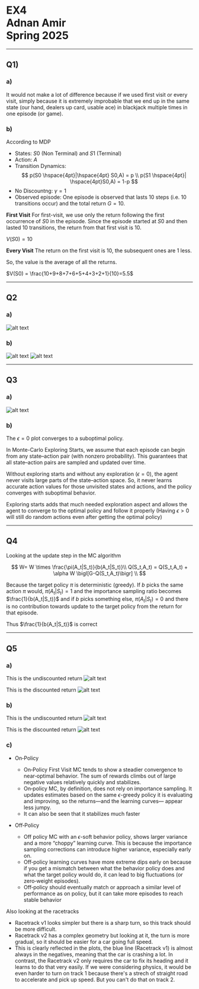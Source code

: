# EX4 <br> Adnan Amir <br> Spring 2025
---
## Q1) 
### a)
It would not make a lot of difference because if we used first visit or every visit, simply because it is extremely improbable that we end up in the same state (our hand, dealers up card, usable ace) in blackjack multiple times in one episode (or game).

### b)
According to MDP
- States: $S0$ (Non Terminal) and $S1$ (Terminal)
- Action: $A$
- Transition Dynamics:
$$
p(S0 \hspace{4pt}|\hspace{4pt} S0,A) = p \\
p(S1 \hspace{4pt}| \hspace{4pt}S0,A) = 1-p
$$
- No Discountng: $\gamma=1$
- Observed episode: One episode is observed that lasts 10 steps (i.e. 10 transitions occur) and the total return $G=10$.


**First Visit**
For first-visit, we use only the return following the first occurrence of $S0$ in the episode. Since the episode started at $S0$ and then lasted 10 transitions, the return from that first visit is 10.

$V(S0)=10$

**Every Visit**
The return on the first visit is 10, the subsequent ones are 1 less.

So, the value is the average of all the returns.

$V(S0) = \frac{10+9+8+7+6+5+4+3+2+1}{10}=5.5$

---

## Q2
### a)
![alt text](image.png)

### b)
![alt text](image-6.png)
![alt text](image-7.png)

---
## Q3
### a)
![alt text](image-8.png)

### b)
The $\epsilon = 0$ plot converges to a suboptimal policy.

In Monte-Carlo Exploring Starts, we assume that each episode can begin from any state–action pair (with nonzero probability). This guarantees that all state–action pairs are sampled and updated over time.

Without exploring starts and without any exploration ($\epsilon=0$), the agent never visits large parts of the state–action space. So, it never learns accurate action values for those unvisited states and actions, and the policy converges with suboptimal behavior.

Exploring starts adds that much needed exploration aspect and allows the agent to converge to the optimal policy and follow it properly (Having $\epsilon > 0$ will still do random actions even after getting the optimal policy)

---
## Q4

Looking at the update step in the MC algorithm

$$
W= W \times \frac{\pi(A_t|S_t)}{b(A_t|S_t)}\\
Q(S_t,A_t) = Q(S_t,A_t) + \alpha W \bigl[G-Q(S_t,A_t)\bigr] \\
$$

Because the target policy $\pi$ is deterministic (greedy). If $b$ picks the same action $\pi$ would, $\pi(A_t|S_t) = 1$ and the importance sampling ratio becomes $\frac{1}{b(A_t|S_t)}$ and if $b$ picks something else, $\pi(A_t|S_t) = 0$ and there is no contribution towards update to the target policy from the return for that episode.

Thus $\frac{1}{b(A_t|S_t)}$ is correct

---
## Q5
### a)
This is the undiscounted return
![alt text](image-9.png)

This is the discounted return
![alt text](image-11.png)

### b)

This is the undiscounted return
![alt text](image-10.png)

This is the discounted return
![alt text](image-12.png)

### c)

- On‐Policy 
  - On‐Policy First Visit MC  tends to show a steadier convergence to near‐optimal behavior. The sum of rewards climbs out of large negative values relatively quickly and stabilizes.
  - On‐policy MC, by definition, does not rely on importance sampling. It updates estimates based on the same $\epsilon$-greedy policy it is evaluating and improving, so the returns—and the learning curves— appear less jumpy.
  - It can also be seen that it stabilizes much faster


- Off‐Policy 
  - Off policy MC with an $\epsilon$-soft behavior policy, shows larger variance and a more “choppy” learning curve. This is because the importance sampling corrections can introduce higher variance, especially early on.
  - Off‐policy learning curves have more extreme dips early on because if you get a mismatch between what the behavior policy does and what the target policy would do, it can lead to big fluctuations (or zero‐weight episodes).
  - Off‐policy should eventually match or approach a similar level of performance as on policy, but it can take more episodes to reach stable behavior

Also looking at the racetracks
- Racetrack v1 looks simpler but there is a sharp turn, so this track should be more difficult.
- Racetrack v2 has a complex geometry but looking at it, the turn is more gradual, so it should be easier for a car going full speed.
- This is clearly reflected in the plots, the blue line (Racetrack v1) is almost always in the negatives, meaning that the car is crashing a lot. In contrast, the Racetrack v2 only requires the car to fix its heading and it learns to do that very easily. If we were considering physics, it would be even harder to turn on track 1 because there's a strech of straight road to accelerate and pick up speed. But you can't do that on track 2.
